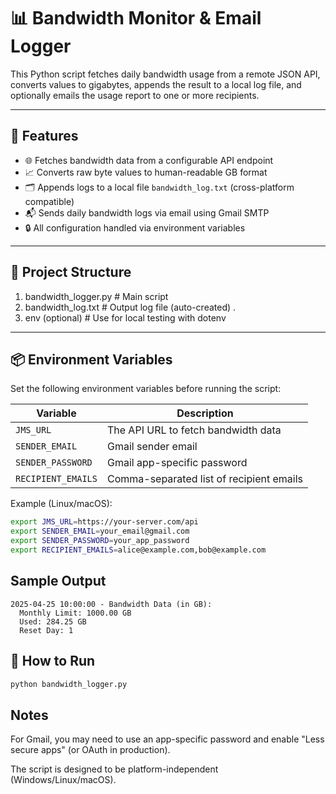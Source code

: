 # 📊 Bandwidth Monitor & Email Logger

This Python script fetches daily bandwidth usage from a remote JSON API, converts values to gigabytes, appends the result to a local log file, and optionally emails the usage report to one or more recipients.

---

## 🔧 Features

- 🌐 Fetches bandwidth data from a configurable API endpoint
- 📈 Converts raw byte values to human-readable GB format
- 🗂 Appends logs to a local file `bandwidth_log.txt` (cross-platform compatible)
- 📬 Sends daily bandwidth logs via email using Gmail SMTP
- 🔒 All configuration handled via environment variables

---

## 📁 Project Structure

1. bandwidth_logger.py # Main script 
1. bandwidth_log.txt # Output log file (auto-created) .
1. env (optional) # Use for local testing with dotenv

---

## 📦 Environment Variables

Set the following environment variables before running the script:

| Variable           | Description                                |
|--------------------|--------------------------------------------|
| `JMS_URL`          | The API URL to fetch bandwidth data        |
| `SENDER_EMAIL`     | Gmail sender email                         |
| `SENDER_PASSWORD`  | Gmail app-specific password                |
| `RECIPIENT_EMAILS` | Comma-separated list of recipient emails   |

Example (Linux/macOS):
```bash
export JMS_URL=https://your-server.com/api
export SENDER_EMAIL=your_email@gmail.com
export SENDER_PASSWORD=your_app_password
export RECIPIENT_EMAILS=alice@example.com,bob@example.com
```

## Sample Output
```
2025-04-25 10:00:00 - Bandwidth Data (in GB):
  Monthly Limit: 1000.00 GB
  Used: 284.25 GB
  Reset Day: 1
```

## 🚀 How to Run
```bash
python bandwidth_logger.py


```

## Notes
For Gmail, you may need to use an app-specific password and enable "Less secure apps" (or OAuth in production).

The script is designed to be platform-independent (Windows/Linux/macOS).